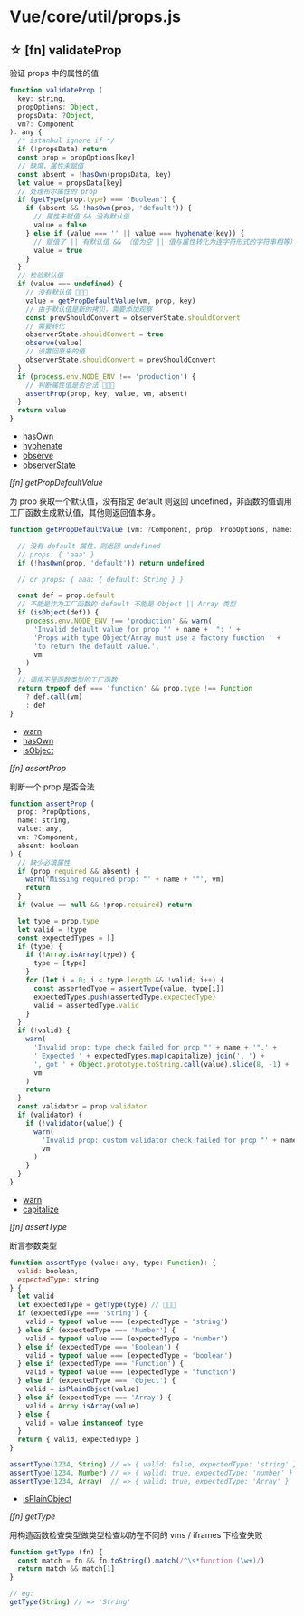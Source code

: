 # Vue/core/util/props.js


## ☆ [fn] validateProp

验证 props 中的属性的值

``` javascript
function validateProp (
  key: string,
  propOptions: Object,
  propsData: ?Object,
  vm?: Component
): any {
  /* istanbul ignore if */
  if (!propsData) return
  const prop = propOptions[key]
  // 缺席，属性未赋值
  const absent = !hasOwn(propsData, key)
  let value = propsData[key]
  // 处理布尔属性的 prop
  if (getType(prop.type) === 'Boolean') {
    if (absent && !hasOwn(prop, 'default')) {
      // 属性未赋值 && 没有默认值
      value = false
    } else if (value === '' || value === hyphenate(key)) {
      // 赋值了 || 有默认值 && （值为空 || 值与属性转化为连字符形式的字符串相等）
      value = true
    }
  }
  // 检验默认值
  if (value === undefined) {
    // 没有默认值 🔽🔽🔽
    value = getPropDefaultValue(vm, prop, key)
    // 由于默认值是新的拷贝，需要添加观察
    const prevShouldConvert = observerState.shouldConvert
    // 需要转化
    observerState.shouldConvert = true
    observe(value)
    // 设置回原来的值
    observerState.shouldConvert = prevShouldConvert
  }
  if (process.env.NODE_ENV !== 'production') {
    // 判断属性值是否合法 🔽🔽🔽
    assertProp(prop, key, value, vm, absent)
  }
  return value
}
```

- [hasOwn](../../shared/util.md#fn-hasown)
- [hyphenate](../../shared/util.md#fn-hyphenate)
- [observe](../observer/index.md#fn-observe)
- [observerState](../observer/index.md#object-observerstate)




_[fn] getPropDefaultValue_

为 prop 获取一个默认值，没有指定 default 则返回 undefined，非函数的值调用工厂函数生成默认值，其他则返回值本身。

``` javascript
function getPropDefaultValue (vm: ?Component, prop: PropOptions, name: string): any {

  // 没有 default 属性，则返回 undefined
  // props: { 'aaa' }
  if (!hasOwn(prop, 'default')) return undefined

  // or props: { aaa: { default: String } }

  const def = prop.default
  // 不能是作为工厂函数的 default 不能是 Object || Array 类型
  if (isObject(def)) {
    process.env.NODE_ENV !== 'production' && warn(
      'Invalid default value for prop "' + name + '": ' +
      'Props with type Object/Array must use a factory function ' +
      'to return the default value.',
      vm
    )
  }
  // 调用不是函数类型的工厂函数
  return typeof def === 'function' && prop.type !== Function
    ? def.call(vm)
    : def
}

```

- [warn](../util/debug.md#fn-warn)
- [hasOwn](../../shared/util.md#fn-hasown)
- [isObject](../../shared/util.md#fn-isobject)

_[fn] assertProp_

判断一个 prop 是否合法

``` javascript
function assertProp (
  prop: PropOptions,
  name: string,
  value: any,
  vm: ?Component,
  absent: boolean
) {
  // 缺少必填属性
  if (prop.required && absent) {
    warn('Missing required prop: "' + name + '"', vm)
    return
  }
  if (value == null && !prop.required) return

  let type = prop.type
  let valid = !type
  const expectedTypes = []
  if (type) {
    if (!Array.isArray(type)) {
      type = [type]
    }
    for (let i = 0; i < type.length && !valid; i++) {
      const assertedType = assertType(value, type[i])
      expectedTypes.push(assertedType.expectedType)
      valid = assertedType.valid
    }
  }
  if (!valid) {
    warn(
      'Invalid prop: type check failed for prop "' + name + '".' +
      ' Expected ' + expectedTypes.map(capitalize).join(', ') +
      ', got ' + Object.prototype.toString.call(value).slice(8, -1) + '.',
      vm
    )
    return
  }
  const validator = prop.validator
  if (validator) {
    if (!validator(value)) {
      warn(
        'Invalid prop: custom validator check failed for prop "' + name + '".',
        vm
      )
    }
  }
}
```

- [warn](../util/debug.md#fn-warn)
- [capitalize](../../shared/util.md#fn-capitalize)


_[fn] assertType_

断言参数类型

``` javascript
function assertType (value: any, type: Function): {
  valid: boolean,
  expectedType: string
} {
  let valid
  let expectedType = getType(type) // 🔽🔽🔽
  if (expectedType === 'String') {
    valid = typeof value === (expectedType = 'string')
  } else if (expectedType === 'Number') {
    valid = typeof value === (expectedType = 'number')
  } else if (expectedType === 'Boolean') {
    valid = typeof value === (expectedType = 'boolean')
  } else if (expectedType === 'Function') {
    valid = typeof value === (expectedType = 'function')
  } else if (expectedType === 'Object') {
    valid = isPlainObject(value)
  } else if (expectedType === 'Array') {
    valid = Array.isArray(value)
  } else {
    valid = value instanceof type
  }
  return { valid, expectedType }
}

assertType(1234, String) // => { valid: false, expectedType: 'string' }
assertType(1234, Number) // => { valid: true, expectedType: 'number' }
assertType(1234, Array)  // => { valid: true, expectedType: 'Array' }
```

- [isPlainObject](../../shared/util.md#fn-isplainobject)


_[fn] getType_

用构造函数检查类型做类型检查以防在不同的 vms / iframes 下检查失败

``` javascript
function getType (fn) {
  const match = fn && fn.toString().match(/^\s*function (\w+)/)
  return match && match[1]
}

// eg:
getType(String) // => 'String'
```
